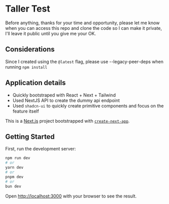 # Taller Test

Before anything, thanks for your time and opportunity, please let me know when you can access this repo and clone the code so I can make it private, I'll leave it public until you give me your OK.

## Considerations

Since I created using the `@latest` flag, please use --legacy-peer-deps when running `npm install`

## Application details

- Quickly bootstraped with React + Next + Tailwind
- Used NextJS API to create the dummy api endpoint
- Used `shadcn-ui` to quickly create primitive components and focus on the feature itself

This is a [Next.js](https://nextjs.org) project bootstrapped with [`create-next-app`](https://nextjs.org/docs/app/api-reference/cli/create-next-app).

## Getting Started

First, run the development server:

```bash
npm run dev
# or
yarn dev
# or
pnpm dev
# or
bun dev
```

Open [http://localhost:3000](http://localhost:3000) with your browser to see the result.
